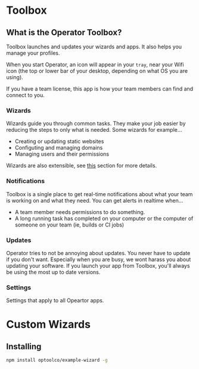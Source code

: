 # Toolbox

## What is the Operator Toolbox?
Toolbox launches and updates your wizards and apps. It also helps you
manage your profiles.

When you start Operator, an icon will appear in your `tray`, near your
Wifi icon (the top or lower bar of your desktop, depending on what OS you
are using).

If you have a team license, this app is how your team members can find and
connect to you.

### Wizards

Wizards guide you through common tasks. They make your job easier by reducing
the steps to only what is needed. Some wizards for example...

- Creating or updating static websites
- Configuting and managing domains
- Managing users and their permissions

Wizards are also extensible, see [this][0] section for more details.

### Notifications

Toolbox is a single place to get real-time notifications about what your team is
working on and what they need. You can get alerts in realtime when...

- A team member needs permissions to do something.
- A long running task has completed on your computer or the computer of someone on your team (ie, builds or CI jobs)

### Updates

Operator tries to not be annoying about updates. You never have to update if you
don't want. Especially when you are busy, we wont harass you about updating your
software. If you launch your app from Toolbox, you'll always be using the most up
to date versions.

### Settings

Settings that apply to all Opeartor apps.

# Custom Wizards

## Installing

```bash
npm install optoolco/example-wizard -g
```

[0]://optool.co/docs?toolbox/Custom-Wizards

